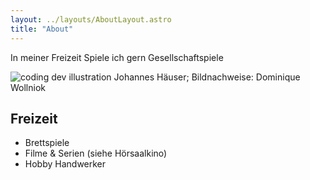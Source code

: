 ```yaml
---
layout: ../layouts/AboutLayout.astro
title: "About"
---
```


In meiner Freizeit Spiele ich gern Gesellschaftspiele

<div>
  <img src="/assets/Johannes.jpg" class="sm:w-1/2 mx-auto" alt="coding dev illustration">
  <label> Johannes Häuser; Bildnachweise: Dominique Wollniok</label>
</div>

## Freizeit

- Brettspiele
- Filme & Serien (siehe Hörsaalkino)
- Hobby Handwerker
